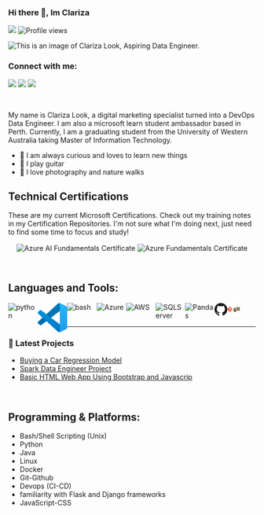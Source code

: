 ### Hi there 👋, Im Clariza


![](https://img.shields.io/github/followers/clariza-look-microsoft-ambassador?label=Followers&style=flat-square)
![Profile views](https://gpvc.arturio.dev/clariza-look-microsoft-ambassador)
 
<img src="https://raw.githubusercontent.com/clariza-look-microsoft-ambassador/clariza-look-microsoft-ambassador/main/header.png" alt="This is an image of Clariza Look, Aspiring Data Engineer.">


### Connect with me:
<p align="left">
<a href="https://www.linkedin.com/in/clarizalook/"><img src="https://img.shields.io/badge/-LinkedIn-0072b1?style=flat-square&logo=linkedin&logoColor=white"/></a>
<a href="https://www.kaggle.com/clarlooktech"><img src="https://img.shields.io/badge/-Kaggle-blue"/></a>
<a href="https://twitter.com/clarizalook"><img src=https://img.shields.io/badge/-Twitter-orange"/></a>
</p>

<br />
 
My name is Clariza Look, a digital marketing specialist turned into a DevOps Data Engineer. I am also a microsoft learn student ambassador based in Perth. Currently, I am a graduating student from the University of Western Australia taking Master of Information Technology.

- 🔭 I am always curious and loves to learn new things
- 🌱 I play guitar
- 👯 I love photography and nature walks 

 
## Technical Certifications

These are my current Microsoft Certifications.  Check out my training notes in my Certification Repositories. I'm not sure what I'm doing next, just need to find some time to focus and study!

<p align="center">
 
<img align="center" alt="Azure AI Fundamentals Certificate" width="100px" src="https://github.com/clariza-look-microsoft-ambassador/clariza-look-microsoft-ambassador/blob/main/azure-ai-fundamentals-600x600.png" />
 
 <img align="center" alt="Azure Fundamentals Certificate" width="100px" src="https://github.com/clariza-look-microsoft-ambassador/clariza-look-microsoft-ambassador/blob/main/azure-fundamentals.png" />
 
</p>
 
<br />

## Languages and Tools:

<img align="left" alt="python" width="60px" src="https://cdn3.iconfinder.com/data/icons/logos-and-brands-adobe/512/267_Python-512.png" />

<img align="left" alt="visual studio code" width="60px" src="https://raw.githubusercontent.com/github/explore/80688e429a7d4ef2fca1e82350fe8e3517d3494d/topics/visual-studio-code/visual-studio-code.png" />
 
<img align="left" alt="bash" width="60px" src="https://github.com/clariza-look-microsoft-ambassador/clariza-look-microsoft-ambassador/blob/main/full_colored_dark.svg" />

<img align="left" alt="Azure" width="60px" src="https://www.parkmycloud.com/wp-content/uploads/2018/02/Azure_.png" />

<img align="left" alt="AWS" width="60px" src="https://cdn.jsdelivr.net/npm/simple-icons@3.4.0/icons/amazonaws.svg" />

<img align="left" alt="SQLServer" width="60px" src="https://img.icons8.com/color/2x/microsoft-sql-server.png" />

<img align="left" alt="Pandas" width="60px" src="https://cdn.jsdelivr.net/npm/simple-icons@3.4.0/icons/pandas.svg" />

<img align="left" alt="GitHub" width="26px" src="https://raw.githubusercontent.com/github/explore/78df643247d429f6cc873026c0622819ad797942/topics/github/github.png" />

<img align="left" alt="Git" width="26px" src="https://raw.githubusercontent.com/github/explore/80688e429a7d4ef2fca1e82350fe8e3517d3494d/topics/git/git.png" />

<br />
<br />

---

### 📕 Latest Projects

<!-- BLOG-POST-LIST:START -->
* [Buying a Car Regression Model](https://towardsdatascience.com/buying-a-car-as-a-data-scientist-5a2f9f340292) 
* [Spark Data Engineer Project](https://towardsdatascience.com/using-data-science-for-customer-acquisition-2001525792f)
* [Basic HTML Web App Using Bootstrap and Javascrip](https://towardsdatascience.com/tuning-a-models-hyperparameters-and-aiming-for-a-specific-metric-in-accordance-with-the-business-3c47d534ed3b)

<br />




## Programming & Platforms:

- Bash/Shell Scripting (Unix)
- Python
- Java
- Linux
- Docker
- Git-Github 
- Devops (CI-CD) 
- familiarity with Flask and Django frameworks 
- JavaScript-CSS 
